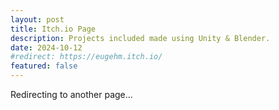 ```yaml
---
layout: post
title: Itch.io Page
description: Projects included made using Unity & Blender.
date: 2024-10-12
#redirect: https://eugehm.itch.io/
featured: false
---
```


Redirecting to another page...
